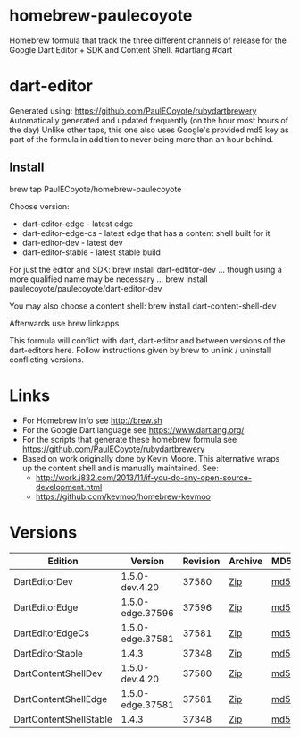 homebrew-paulecoyote
====================

Homebrew formula that track the three different channels of release for the Google Dart Editor + SDK and Content Shell.  #dartlang #dart

dart-editor
===========

Generated using: https://github.com/PaulECoyote/rubydartbrewery
Automatically generated and updated frequently (on the hour most hours of the day)
Unlike other taps, this one also uses Google's provided md5 key as part of the formula in addition to never being more than an hour behind.

Install
-------
brew tap PaulECoyote/homebrew-paulecoyote

Choose version:
* dart-editor-edge - latest edge
* dart-editor-edge-cs - latest edge that has a content shell built for it
* dart-editor-dev - latest dev
* dart-editor-stable - latest stable build

For just the editor and SDK:
brew install dart-edtitor-dev
... though using a more qualified name may be necessary ...
brew install paulecoyote/paulecoyote/dart-editor-dev

You may also choose a content shell:
brew install dart-content-shell-dev

Afterwards use 
brew linkapps

This formula will conflict with dart, dart-editor and between versions of the dart-editors here.  Follow instructions given by brew to unlink / uninstall conflicting versions.

Links
=====
* For Homebrew info see http://brew.sh
* For the Google Dart language see https://www.dartlang.org/
* For the scripts that generate these homebrew formula see https://github.com/PaulECoyote/rubydartbrewery
* Based on work originally done by Kevin Moore. This alternative wraps up the content shell and is manually maintained.  See: 
    * http://work.j832.com/2013/11/if-you-do-any-open-source-development.html
    * https://github.com/kevmoo/homebrew-kevmoo

Versions
========
| Edition | Version | Revision | Archive | MD5 | Notes |
| ------- | ------- | -------- | ------- | --- | ----- |
| DartEditorDev | 1.5.0-dev.4.20 | 37580 | [Zip](http://storage.googleapis.com/dart-archive/channels/dev/release/37580/editor/darteditor-macos-x64.zip) | [md5](http://storage.googleapis.com/dart-archive/channels/dev/release/37580/editor/darteditor-macos-x64.zip.md5sum) | [Changes](http://storage.googleapis.com/dart-archive/channels/dev/release/latest/changelog.html) |
| DartEditorEdge | 1.5.0-edge.37596 | 37596 | [Zip](http://storage.googleapis.com/dart-archive/channels/be/raw/37596/editor/darteditor-macos-x64.zip) | [md5](http://storage.googleapis.com/dart-archive/channels/be/raw/37596/editor/darteditor-macos-x64.zip.md5sum) | - |
| DartEditorEdgeCs | 1.5.0-edge.37581 | 37581 | [Zip](http://storage.googleapis.com/dart-archive/channels/be/raw/37581/editor/darteditor-macos-x64.zip) | [md5](http://storage.googleapis.com/dart-archive/channels/be/raw/37581/editor/darteditor-macos-x64.zip.md5sum) | - |
| DartEditorStable | 1.4.3 | 37348 | [Zip](http://storage.googleapis.com/dart-archive/channels/stable/release/37348/editor/darteditor-macos-x64.zip) | [md5](http://storage.googleapis.com/dart-archive/channels/stable/release/37348/editor/darteditor-macos-x64.zip.md5sum) | [Changes](http://storage.googleapis.com/dart-archive/channels/stable/release/latest/changelog.html) |
| DartContentShellDev | 1.5.0-dev.4.20 | 37580 | [Zip](http://storage.googleapis.com/dart-archive/channels/dev/release/37580/dartium/content_shell-macos-ia32-release.zip) | [md5](http://storage.googleapis.com/dart-archive/channels/dev/release/37580/dartium/content_shell-macos-ia32-release.zip.md5sum) | - |
| DartContentShellEdge | 1.5.0-edge.37581 | 37581 | [Zip](http://storage.googleapis.com/dart-archive/channels/be/raw/37581/dartium/content_shell-macos-ia32-release.zip) | [md5](http://storage.googleapis.com/dart-archive/channels/be/raw/37581/dartium/content_shell-macos-ia32-release.zip.md5sum) | - |
| DartContentShellStable | 1.4.3 | 37348 | [Zip](http://storage.googleapis.com/dart-archive/channels/stable/release/37348/dartium/content_shell-macos-ia32-release.zip) | [md5](http://storage.googleapis.com/dart-archive/channels/stable/release/37348/dartium/content_shell-macos-ia32-release.zip.md5sum) | - |
